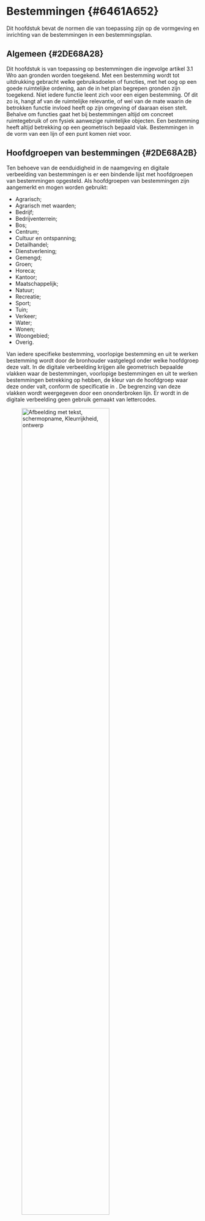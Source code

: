 # Bestemmingen {#6461A652}

Dit hoofdstuk bevat de normen die van toepassing zijn op de vormgeving en inrichting van de bestemmingen in een bestemmingsplan.<br/>
## Algemeen {#2DE68A28}

Dit hoofdstuk is van toepassing op bestemmingen die ingevolge artikel 3.1 Wro aan gronden worden toegekend. Met een bestemming wordt tot uitdrukking gebracht welke gebruiksdoelen of functies, met het oog op een goede ruimtelijke ordening, aan de in het plan begrepen gronden zijn toegekend. Niet iedere functie leent zich voor een eigen bestemming. Of dit zo is, hangt af van de ruimtelijke relevantie, of wel van de mate waarin de betrokken functie invloed heeft op zijn omgeving of daaraan eisen stelt. Behalve om functies gaat het bij bestemmingen altijd om concreet ruimtegebruik of om fysiek aanwezige ruimtelijke objecten. Een bestemming heeft altijd betrekking op een geometrisch bepaald vlak. Bestemmingen in de vorm van een lijn of een punt komen niet voor.<br/>
## Hoofdgroepen van bestemmingen {#2DE68A2B}

Ten behoeve van de eenduidigheid in de naamgeving en digitale verbeelding van bestemmingen is er een bindende lijst met  hoofdgroepen van bestemmingen opgesteld. Als hoofdgroepen van bestemmingen zijn aangemerkt en mogen worden gebruikt:

<ul><li>Agrarisch;</li>
<li>Agrarisch met waarden;</li>
<li>Bedrijf;</li>
<li>Bedrijventerrein;</li>
<li>Bos;</li>
<li>Centrum;</li>
<li>Cultuur en ontspanning;</li>
<li>Detailhandel;</li>
<li>Dienstverlening;</li>
<li>Gemengd;</li>
<li>Groen;</li>
<li>Horeca;</li>
<li>Kantoor;</li>
<li>Maatschappelijk;</li>
<li>Natuur;</li>
<li>Recreatie;</li>
<li>Sport;</li>
<li>Tuin;</li>
<li>Verkeer;</li>
<li>Water;</li>
<li>Wonen;</li>
<li>Woongebied;</li>
<li>Overig.</li>
</ul>

Van iedere specifieke bestemming, voorlopige bestemming en uit te werken bestemming wordt door de bronhouder vastgelegd onder welke hoofdgroep deze valt. In de digitale verbeelding krijgen alle geometrisch bepaalde vlakken waar de bestemmingen, voorlopige bestemmingen en uit te werken bestemmingen betrekking op hebben, de kleur van de hoofdgroep waar deze onder valt, conform de specificatie in . De begrenzing van deze vlakken wordt weergegeven door een ononderbroken lijn. Er wordt in de digitale verbeelding geen gebruik gemaakt van lettercodes.<br/>
<figure><img src='media/image2.png' alt='Afbeelding met tekst, schermopname, Kleurrijkheid, ontwerp' style='width: 73.56906898990432%;'></img>
<figcaption>Verbeelding hoofdgroepen van bestemmingen</figcaption></figure>

## Naam van een bestemming {#2DE68AA3}

Iedere bestemming heeft een naam. Voor de naam van een bestemming zijn vier varianten mogelijk:

<b>Variant 1 - naam van de hoofdgroep hanteren</b><br/>
De naam van de bestemming begint met een hoofdletter en is verder gelijk aan de naam van de hoofdgroep. De naam van de bestemming wordt als volgt opgenomen:

&lt;&lt;Naam hoofdgroep&gt;&gt;<br/>
<i>Voorbeeld: Agrarisch</i>

<b>Variant 2 - specifieke bestemmingsbenaming gebruiken</b><br/>
Nadere specificatie van een bestemming is mogelijk door achter de naam van de hoofdgroep een specifieke bestemmingsbenaming te zetten. Hierdoor ontstaat een aparte bestemming met eigen regels. Van deze mogelijkheid wordt gebruik gemaakt wanneer zich binnen dezelfde hoofdgroep functies voordoen die qua ruimtelijke kenmerken en effecten grote verschillen vertonen en het niet wenselijk is al die functies op een bepaalde plaats toe te laten. De naam van de gespecificeerde bestemming bestaat uit de naam van de hoofdgroep gevolgd door de naam van de specificatie.

Ten behoeve van de eenduidigheid in de naamgeving en digitale verbeelding van bestemmingen is een functielijst opgesteld die als separate bijlage naast deze standaard van toepassing is. In deze lijst wordt voor een aantal functies een vaste hoofdgroep voorgeschreven. Voor de functies in de functielijst zijn geen definities of voorwaarden met betrekking tot inhoud opgesteld. Als een specifieke bestemmingsbenaming wordt gekozen waarbij de specificatie op de functielijst voorkomt, dan moet de in de functielijst gegeven hoofdgroep worden gebruikt. Komt de specificatie niet voor op de lijst of is er geen hoofdgroep bij de functie gegeven, dan kiest de bronhouder zelf de hoofdgroep die het meest van toepassing is. In afwijking van de hoofdgroep zoals vastgelegd in deze functielijst kunnen in alle gevallen ook de hoofdgroepen Centrum of Gemengd gespecificeerd worden.<br/>
Een functie kan ook als functieaanduiding in elke gewenste bestemming worden gebruikt (zie paragraaf <a href='#45B24E21'>5.3</a>).

De naam van een gespecificeerde bestemming wordt als volgt opgenomen, waarbij de eerste letter van de hoofdgroep en de eerste letter van de specificatie beginnen met een hoofdletter:

&lt;&lt;Naam hoofdgroep&gt;&gt; [spatie] [-] [spatie] &lt;Specificatie van de bestemming&gt;<br/>
<i>Voorbeeld: Agrarisch – Akkerbouw</i>

<b>Variant 3 - Bestemming splitsen</b><br/>
Splitsing van bestemmingen wordt gebruikt wanneer zich binnen dezelfde bestemming geheel verschillende stedenbouwkundige situaties voordoen die om heel verschillende bouwregels vragen. Daarnaast wordt splitsing gebruikt wanneer binnen dezelfde hoofdgroep diverse pakketten aan functies zijn te onderscheiden en er zonder splitsing een opeenhoping aan functieaanduidingen zou ontstaan. Bij splitsing van bestemmingen wordt altijd van Arabische cijfers gebruik gemaakt. De eerste letter van de hoofdgroep begint met een hoofdletter. De naam van een gesplitste bestemming wordt als volgt opgenomen, waarbij de eerste letter van de hoofdgroep begint met een hoofdletter:

&lt;&lt;Naam hoofdgroep&gt;&gt; [spatie] [-] [spatie] &lt;cijfer&gt;<br/>
<i>Voorbeeld : Gemengd – 1</i>

In het geval dat een bestemming wordt gesplitst waarvoor een specifieke bestemmingsbenaming is gespecificeerd, wordt de naam van de bestemming als volgt opgenomen, waarbij de eerste letter van de hoofdgroep en de eerste letter van de specificatie beginnen met een hoofdletter:

&lt;&lt;Naam hoofdgroep&gt;&gt; [spatie] [-] [spatie] &lt;Specificatie van de bestemming&gt; [spatie] &lt;cijfer&gt;<br/>
<i>Voorbeeld 1: Water – Vaarwegen 1</i><br/>
<i>Voorbeeld 2: Water – Vaarwegen 2</i>

<b>Variant 4 - Bestemming onder de hoofdgroep Overig</b><br/>
Het kan in bijzondere situaties voorkomen dat een bestemming echt niet onder een hoofdgroep is te plaatsen anders dan onder de hoofdgroep Overig. In dat geval mag gebruik gemaakt worden van deze hoofdgroep, mits dit in de toelichting van het bestemmingsplan wordt gemotiveerd.

Deze laatste variant is alleen van toepassing op bestemmingen die onder de hoofdgroep Overig vallen. De overige varianten zijn niet van toepassing op bestemmingen die onder de hoofdgroep Overig vallen.  De naam een bestemming onder de hoofdgroep Overig begint altijd met een hoofdletter en wordt opgenomen zonder naar de naam van de hoofdgroep te verwijzen, als volgt:

&lt;Specificatie van de bestemming&gt;<br/>
<i>Voorbeeld : Enclave</i><br/>
## Naam van een voorlopige bestemming {#2DE68ACB}

Iedere voorlopige bestemming heeft een naam. De naam van een voorlopige bestemming wordt als volgt opgenomen:

&lt;&lt;Naam hoofdgroep&gt;&gt; [spatie] [-] [spatie] [Voorlopig]<br/>
<i>Voorbeeld: Agrarisch – Voorlopig</i>

In het geval dat een voorlopige bestemming wordt gesplitst, wordt de naam van de bestemming als volgt opgenomen, waarbij de eerste letter van de hoofdgroep en de eerste letter van de specificatie beginnen met een hoofdletter:

&lt;&lt;Naam hoofdgroep&gt;&gt; [spatie] [-] [spatie] &lt;Specificatie van de bestemming&gt; [spatie] [Voorlopig]<br/>
<i>Voorbeeld: Agrarisch – Grondgebonden Voorlopig</i><br/>
&lt;&lt;Naam hoofdgroep&gt;&gt; [spatie] [-] [spatie] [Voorlopig] [spatie] &lt;cijfer&gt;<br/>
<i>Voorbeeld: Agrarisch – Voorlopig 1</i><br/>
## Naam van een uit te werken bestemming {#2DE68AD8}

Iedere uit te werken bestemming heeft een naam. De naam van een uit te werken bestemming wordt als volgt in het bestemmingsplan opgenomen:

&lt;&lt;Naam hoofdgroep&gt;&gt; [spatie] [-] [spatie] [Uit te werken]<br/>
<i>Voorbeeld: Agrarisch – Uit te werken</i>

In het geval dat een uit te werken bestemming wordt gesplitst, wordt de naam van de bestemming als volgt opgenomen, waarbij de eerste letter van de hoofdgroep en de eerste letter van de specificatie beginnen met een hoofdletter:

&lt;&lt;Naam hoofdgroep&gt;&gt; [spatie] [-] [spatie] &lt;Specificatie van de bestemming&gt; [spatie] [Uit te werken]<br/>
<i>Voorbeeld: Agrarisch – Grondgebonden Uit te werken</i><br/>
&lt;&lt;Naam hoofdgroep&gt;&gt; [spatie] [-] [spatie] [Uit te werken] [spatie] &lt;cijfer&gt;<br/>
<i>Voorbeeld: Agrarisch – Uit te werken 1</i><br/>
## Vermelding van bestemmingen in de planregels {#2DE68AE5}

Een bestemming wordt als volgt in de bestemmingsomschrijving in de planregels opgenomen:

[De voor ] [‘] &lt;Naam bestemming&gt; [’] [ aangewezen gronden zijn bestemd voor ]<br/>
<i>Voorbeeld: De voor ‘Agrarisch’ aangewezen gronden zijn bestemd voor ...</i>

In overige gevallen wordt de bestemming als volgt in de planregels opgenomen:

[‘] &lt;Naam bestemming&gt; [’]<br/>
<i>Voorbeeld: ‘Agrarisch’</i>

Bij het opnemen van bestemmingen wordt in de planregels geen gebruik gemaakt van lettercodes.<br/>
